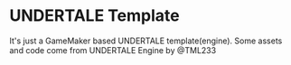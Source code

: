 # UNDERTALE Template
 It's just a GameMaker based UNDERTALE template(engine).
 Some assets and code come from UNDERTALE Engine by @TML233
